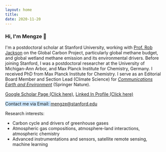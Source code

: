 ```yaml
---
layout: home
title: 
date: 2020-11-20 
---
```

### Hi, I'm Mengze 👋
I'm a postdoctoral scholar at Stanford University, working with <a href="https://jacksonlab.stanford.edu/" target="_blank" style="text-decoration: underline;">Prof. Rob Jackson</a> on the Global Carbon Project, particularly global methane budget, and global wetland methane emission and its environmental drivers. Before joining Stanford, I was a postdoctoral researcher at the University of Michigan-Ann Arbor, and Max Planck Institute for Chemistry, Germany. I received PhD from Max Planck Institute for Chemistry. I serve as an Editorial Board Member and Section Lead (Climate Science) for <a href="https://www.nature.com/commsenv/" target="_blank" style="text-decoration: underline;"><i>Communications Earth and Environment</i></a> (Springer Nature).

<a href="https://scholar.google.com/citations?user=6uJuFqEAAAAJ&hl=en" target="_blank" style="text-decoration: underline;">Google Scholar Page (Click here)</a>,  <a href="https://www.linkedin.com/in/mengze-li-19049b178/" target="_blank" style="text-decoration: underline;">Linked In Profile (Click here)</a>

<a href="mailto:mengze@stanford.edu" target="_blank" style="background-color: #cce6ff; text-decoration: none;">Contact me via Email: mengze@stanford.edu</a>

Research interests:
 - Carbon cycle and drivers of greenhouse gases
 - Atmospheric gas compositions, atmosphere-land interactions, atmospheric chemistry
 - Advanced instrumentations and sensors, satellite remote sensing, machine learning



